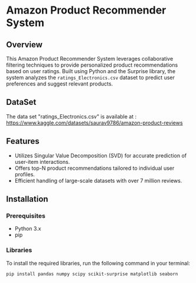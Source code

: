 # Amazon Product Recommender System

## Overview
This Amazon Product Recommender System leverages collaborative filtering techniques to provide personalized product recommendations based on user ratings. Built using Python and the Surprise library, the system analyzes the `ratings_Electronics.csv` dataset to predict user preferences and suggest relevant products.

## DataSet
The data set "ratings_Electronics.csv" is available at : https://www.kaggle.com/datasets/saurav9786/amazon-product-reviews

## Features
- Utilizes Singular Value Decomposition (SVD) for accurate prediction of user-item interactions.
- Offers top-N product recommendations tailored to individual user profiles.
- Efficient handling of large-scale datasets with over 7 million reviews.

## Installation

### Prerequisites
- Python 3.x
- pip

### Libraries
To install the required libraries, run the following command in your terminal:

```bash
pip install pandas numpy scipy scikit-surprise matplotlib seaborn
